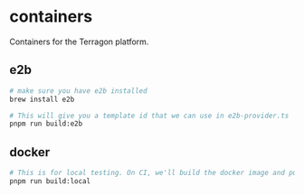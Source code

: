 # containers

Containers for the Terragon platform.

## e2b

```sh
# make sure you have e2b installed
brew install e2b

# This will give you a template id that we can use in e2b-provider.ts
pnpm run build:e2b
```

## docker

```sh
# This is for local testing. On CI, we'll build the docker image and push it to the gh registry.
pnpm run build:local
```
